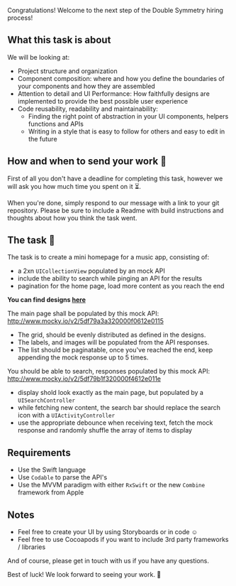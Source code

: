 Congratulations! Welcome to the next step of the Double Symmetry hiring process!

## What this task is about
We will be looking at:
- Project structure and organization
- Component composition: where and how you define the boundaries of your components and how they are assembled
- Attention to detail and UI Performance: How faithfully designs are implemented to provide the best possible user experience
- Code reusability, readability and maintainability:
    - Finding the right point of abstraction in your UI components, helpers functions and APIs
    - Writing in a style that is easy to follow for others and easy to edit in the future

## How and when to send your work 📩
First of all you don't have a deadline for completing this task, however we will ask you how much time you spent on it ⏳.

When you're done, simply respond to our message with a link to your git repository.
Please be sure to include a Readme with build instructions and thoughts about how you think the task went.

## The task 🏁
The task is to create a mini homepage for a music app, consisting of:
- a 2xn `UICollectionView` populated by an mock API
- include the ability to search while pinging an API for the results
- pagination for the home page, load more content as you reach the end

**You can find designs [here](https://www.figma.com/file/YntNyOkM50bFAln5C1DVXp/Double-Symmetry-Task?node-id=0%3A1)**

The main page shall be populated by this mock API: http://www.mocky.io/v2/5df79a3a320000f0612e0115
- The grid, should be evenly distributed as defined in the designs.
- The labels, and images will be populated from the API responses.
- The list should be paginatable, once you've reached the end, keep appending the mock response up to 5 times.

You should be able to search, responses populated by this mock API: http://www.mocky.io/v2/5df79b1f320000f4612e011e
- display shold look exactly as the main page, but populated by a `UISearchController` 
- while fetching new content, the search bar should replace the search icon with a `UIActivityController`
- use the appropriate debounce when receiving text, fetch the mock response and randomly shuffle the array of items to display

## Requirements
- Use the Swift language
- Use `Codable` to parse the API's
- Use the MVVM paradigm with either `RxSwift` or the new `Combine` framework from Apple

## Notes
- Feel free to create your UI by using Storyboards or in code ☺️
- Feel free to use Cocoapods if you want to include 3rd party frameworks / libraries

And of course, please get in touch with us if you have any questions.

Best of luck! We look forward to seeing your work. 🤩